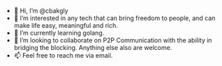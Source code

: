 - 👋 Hi, I’m @cbakgly
- 👀 I’m interested in any tech that can bring freedom to people, and can make life easy, meaningful and rich.
- 🌱 I’m currently learning golang.
- 💞️ I’m looking to collaborate on P2P Communication with the ability in bridging the blocking. Anything else also are welcome.
- 📫 Feel free to reach me via email.



<!---
cbakgly/cbakgly is a ✨ special ✨ repository because its `README.md` (this file) appears on your GitHub profile.
You can click the Preview link to take a look at your changes.
--->

